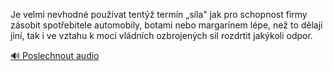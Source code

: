 
Je velmi nevhodné používat tentýž termín „síla" jak pro schopnost firmy zásobit spotřebitele automobily, botami nebo margarínem lépe, než to dělají jiní, tak i ve vztahu k moci vládních ozbrojených sil rozdrtit jakýkoli odpor.

[🔊 Poslechnout audio](/data/7-paragraphs/audio/chapter_125/para_008-Je-velmi-nevhodn-pouvat-tent-termn-sla-ja.mp3)
